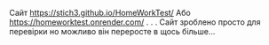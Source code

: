 Сайт https://stich3.github.io/HomeWorkTest/ Або https://homeworktest.onrender.com/
.
.
.
Сайт зроблено просто для перевірки но можливо він переросте в щось більше...
